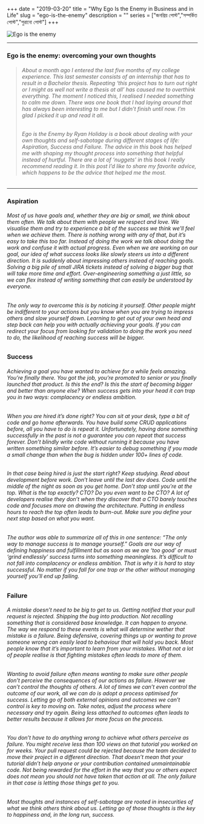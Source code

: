 +++
date = "2019-03-20"
title = "Why Ego Is the Enemy in Business and in Life"
slug = "ego-is-the-enemy"
description = ""
series = ["জনপ্রিয় পোস্ট","সম্পর্কিত পোস্ট","পুরানো পোস্ট"]
+++

![Ego is the enemy](https://miro.medium.com/max/700/1*o6AZ_xTx3wgwaTgYApOu2w.jpeg) 

---

### Ego is the enemy: overcoming your own thoughts

> ###### About a month ago I entered the last five months of my college experience. This last semester consists of an internship that has to result in a Bachelor thesis. Repeating ‘this project has to turn out right or I might as well not write a thesis at all’ has caused me to overthink everything. The moment I noticed this, I realised I needed something to calm me down. There was one book that I had laying around that has always been interesting to me but I didn’t finish until now. I’m glad I picked it up and read it all.
> ###### Ego is the Enemy by Ryan Holiday is a book about dealing with your own thoughts and self-sabotage during different stages of life: Aspiration, Success and Failure. The advice in this book has helped me with shaping my thought process into something that helpful instead of hurtful. There are a lot of ‘nuggets’ in this book I really recommend reading it. In this post I’d like to share my favorite advice, which happens to be the advice that helped me the most.  

---

### Aspiration
###### Most of us have goals and, whether they are big or small, we think about them often. We talk about them with people we respect and love. We visualise them and try to experience a bit of the success we think we’ll feel when we achieve them. There is nothing wrong with any of that, but it’s easy to take this too far. Instead of doing the work we talk about doing the work and confuse it with actual progress. Even when we are working on our goal, our idea of what success looks like slowly steers us into a different direction. It is suddenly about impressing others instead of reaching goals. Solving a big pile of small JIRA tickets instead of solving a bigger bug that will take more time and effort. Over-engineering something a just little, so we can flex instead of writing something that can easily be understood by everyone.

###### The only way to overcome this is by noticing it yourself. Other people might be indifferent to your actions but you know when you are trying to impress others and slow yourself down. Learning to get out of your own head and step back can help you with actually achieving your goals. If you can redirect your focus from looking for validation to doing the work you need to do, the likelihood of reaching success will be bigger.

### Success
###### Achieving a goal you have wanted to achieve for a while feels amazing. You’re finally there. You got the job, you’re promoted to senior or you finally launched that product. Is this the end? Is this the start of becoming bigger and better than anyone else? When success gets into your head it can trap you in two ways: complacency or endless ambition.  
###### When you are hired it’s done right? You can sit at your desk, type a bit of code and go home afterwards. You have build some CRUD applications before, all you have to do is repeat it. Unfortunately, having done something successfully in the past is not a guarantee you can repeat that success forever. Don’t blindly write code without running it because you have written something similar before. It’s easier to debug something if you made a small change than when the bug is hidden under 100+ lines of code.
###### In that case being hired is just the start right? Keep studying. Read about development before work. Don’t leave until the last dev does. Code until the middle of the night as soon as you get home. Don’t stop until you’re at the top. What is the top exactly? CTO? Do you even want to be CTO? A lot of developers realise they don’t when they discover that a CTO barely touches code and focuses more on drawing the architecture. Putting in endless hours to reach the top often leads to burn-out. Make sure you define your next step based on what you want.  
###### The author was able to summarize all of this in one sentence: “The only way to manage success is to manage yourself.” Goals are our way of defining happiness and fulfillment but as soon as we are ‘too good’ or must ‘grind endlessly’ success turns into something meaningless. It’s difficult to not fall into complacency or endless ambition. That is why it is hard to stay successful. No matter if you fall for one trap or the other without managing yourself you’ll end up failing.

### Failure
###### A mistake doesn’t need to be big to get to us. Getting notified that your pull request is rejected. Shipping the bug into production. Not recalling something that is considered base knowledge. It can happen to anyone. The way we respond to these events is what will determine wether that mistake is a failure. Being defensive, covering things up or wanting to prove someone wrong can easily lead to behaviour that will hold you back. Most people know that it’s important to learn from your mistakes. What not a lot of people realise is that fighting mistakes often leads to more of them.
###### Wanting to avoid failure often means wanting to make sure other people don’t perceive the consequences of our actions as failure. However we can’t control the thoughts of others. A lot of times we can’t even control the outcome of our work, all we can do is adopt a process optimised for success. Letting go of both external opinions and outcomes we can’t control is key to moving on. Take notes, adjust the process where necessary and try again. Being less attached to outcomes often leads to better results because it allows for more focus on the process.
###### You don’t have to do anything wrong to achieve what others perceive as failure. You might receive less than 100 views on that tutorial you worked on for weeks. Your pull request could be rejected because the team decided to move their project in a different direction. That doesn’t mean that your tutorial didn’t help anyone or your contribution contained unmaintainable code. Not being rewarded for the effort in the way that you or others expect does not mean you should not have taken that action at all. The only failure in that case is letting those things get to you.
###### Most thoughts and instances of self-sabotage are rooted in insecurities of what we think others think about us. Letting go of those thoughts is the key to happiness and, in the long run, success.
